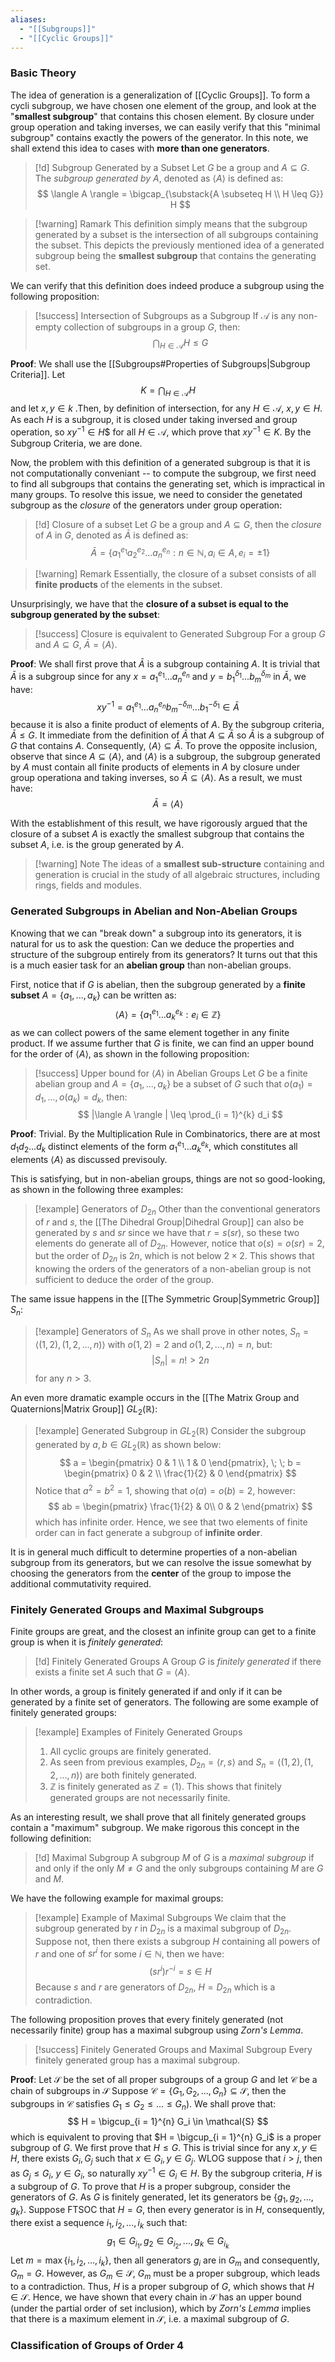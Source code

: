 ```yaml
---
aliases:
  - "[[Subgroups]]"
  - "[[Cyclic Groups]]"
---
```

### Basic Theory

The idea of generation is a generalization of [[Cyclic Groups]]. To form a cycli subgroup, we have chosen one element of the group, and look at the "**smallest subgroup**" that contains this chosen element. By closure under group operation and taking inverses, we can easily verify that this "minimal subgroup" contains exactly the powers of the generator. In this note, we shall extend this idea to cases with **more than one generators**. 

>[!d] Subgroup Generated by a Subset
>Let $G$ be a group and $A \subseteq G$. The *subgroup generated by $A$*, denoted as $\langle A \rangle$ is defined as: 
>$$
>\langle A \rangle = \bigcap_{\substack{A \subseteq H \\ H \leq G}} H
>$$

>[!warning] Ramark
>This definition simply means that the subgroup generated by a subset is the intersection of all subgroups containing the subset. This depicts the previously mentioned idea of a generated subgroup being the **smallest subgroup** that contains the generating set. 

We can verify that this definition does indeed produce a subgroup using the following proposition: 

>[!success] Intersection of Subgroups as a Subgroup
>If $\mathcal{A}$ is any non-empty collection of subgroups in a group $G$, then: 
>$$
>\bigcap_{H \in \mathcal{A}} H  \leq G
>$$

**Proof**: We shall use the [[Subgroups#Properties of Subgroups|Subgroup Criteria]]. Let
$$
K = \bigcap_{H \in \mathcal{A}} H
$$
and let $x, y \in k$ .Then, by definition of intersection, for any $H \in \mathcal{A}$, $x, y \in H$. As each $H$ is a subgroup, it is closed under taking inversed and group operation, so $xy^{-1} \in H$$ for all $H \in \mathcal{A}$, which prove that $xy^{-1} \in K$. By the Subgroup Criteria, we are done. 

Now, the problem with this definition of a generated subgroup is that it is not computationally conveniant -- to compute the subgroup, we first need to find all subgroups that contains the generating set, which is impractical in many groups. To resolve this issue, we need to consider the genetated subgroup as the *closure* of the generators under group operation: 

>[!d] Closure of a subset
>Let $G$ be a group and $A \subseteq G$, then the *closure* of $A$ in $G$, denoted as $\bar{A}$ is defined as: 
>$$
>\bar{A} = \{ a_1^{e_1}a_2^{e_2}...a_n^{e_n} : n \in \mathbb{N}, a_i \in A, e_i = \pm 1 \}
>$$

>[!warning] Remark
>Essentially, the closure of a subset consists of all **finite products** of the elements in the subset. 

Unsurprisingly, we have that the **closure of a subset is equal to the subgroup generated by the subset**: 

>[!success] Closure is equivalent to Generated Subgroup
>For a group $G$ and $A \subseteq G$, $\bar{A} = \langle A \rangle$. 

**Proof**: We shall first prove that $\bar{A}$ is a subgroup containing $A$. It is trivial that $\bar{A}$ is a subgroup since for any $x = a_1^{e_1}...a_n^{e_n}$ and $y = b_1^{\delta_1}...b_m^{\delta_m}$ in $\bar{A}$, we have:
$$
xy^{-1}=a_1^{e_1}...a_n^{e_n}b_m^{-\delta_m}...b_1^{-\delta_1} \in \bar{A}
$$
because it is also a finite product of elements of $A$. By the subgroup criteria, $\bar{A} \leq G$. It immediate from the definition of $\bar{A}$ that $A \subseteq \bar{A}$ so $\bar{A}$ is a subgroup of $G$ that contains $A$. Consequently, $\langle A \rangle \subseteq \bar{A}$. To prove the opposite inclusion, observe that since $A \subseteq \langle A \rangle$, and $\langle A \rangle$ is a subgroup, the subgroup generated by $A$ must contain all finite products of elements in $A$ by closure under group operationa and taking inverses, so $\bar{A} \subseteq \langle A \rangle$. As a result, we must have:
$$
\bar{A} = \langle A \rangle
$$

With the establishment of this result, we have rigorously argued that the closure of a subset $A$ is exactly the smallest subgroup that contains the subset $A$, i.e. is the group generated by $A$.

>[!warning] Note
>The ideas of a **smallest sub-structure** containing and generation is crucial in the study of all algebraic structures, including rings, fields and modules. 

### Generated Subgroups in Abelian and Non-Abelian Groups

Knowing that we can "break down" a subgroup into its generators, it is natural for us to ask the question: Can we deduce the properties and structure of the subgroup entirely from its generators? It turns out that this is a much easier task for an **abelian group** than non-abelian groups. 

First, notice that if $G$ is abelian, then the subgroup generated by a **finite subset** $A = \{a_1, ..., a_k\}$ can be written as: 
$$
\langle A \rangle = \{ a_1^{e_1}...a_k^{e_k} : e_i \in \mathbb{Z}\}
$$
as we can collect powers of the same element together in any finite product. If we assume further that $G$ is finite, we can find an upper bound for the order of $\langle A \rangle$, as shown in the following proposition: 

>[!success] Upper bound for $\langle A \rangle$ in Abelian Groups
>Let $G$ be a finite abelian group and $A = \{ a_1, ..., a_k\}$ be a subset of $G$ such that $o(a_1) = d_1, ..., o(a_k) = d_k$, then:
>$$
>|\langle A \rangle | \leq \prod_{i = 1}^{k} d_i
>$$

**Proof**: Trivial. By the Multiplication Rule in Combinatorics, there are at most $d_1d_2...d_k$ distinct elements of the form $a_1^{e_1}...a_k^{e_k}$, which constitutes all elements $\langle A \rangle$ as discussed previsouly. 

This is satisfying, but in non-abelian groups, things are not so good-looking, as shown in the following three examples: 

>[!example] Generators of $D_{2n}$
>Other than the conventional generators of $r$ and $s$, the [[The Dihedral Group|Dihedral Group]] can also be generated by $s$ and $sr$ since we have that $r = s(sr)$, so these two elements do generate all of $D_{2n}$. However, notice that $o(s) = o(sr) = 2$, but the order of $D_{2n}$ is $2n$, which is not below $2 \times 2$. This shows that knowing the orders of the generators of a non-abelian group is not sufficient to deduce the order of the group. 

The same issue happens in the [[The Symmetric Group|Symmetric Group]] $S_{n}$: 

>[!example] Generators of $S_n$
>As we shall prove in other notes, $S_n = \langle (1, 2), (1, 2, ..., n) \rangle$ with $o(1, 2) = 2$ and $o(1, 2, ..., n) = n$, but:
>$$
>|S_n| = n! > 2n
>$$
>for any $n > 3$. 

An even more dramatic example occurs in the [[The Matrix Group and Quaternions|Matrix Group]] $GL_2(\mathbb{R})$: 

>[!example] Generated Subgroup in $GL_2(\mathbb{R})$
>Consider the subgroup generated by $a, b \in GL_2(\mathbb{R})$ as shown below: 
>$$
>a = \begin{pmatrix}
>0 & 1 \\
>1 & 0
>\end{pmatrix}, \; \; b = \begin{pmatrix}
>0 & 2 \\
>\frac{1}{2} & 0
>\end{pmatrix}
>$$
>Notice that $a^2 = b^2 = 1$, showing that $o(a) = o(b) = 2$, however: 
>$$
>ab = \begin{pmatrix}
>\frac{1}{2} & 0\\ 
>0 & 2
>\end{pmatrix}
>$$
>which has infinite order. Hence, we see that two elements of finite order can in fact generate a subgroup of **infinite order**. 

It is in general much difficult to determine properties of a non-abelian subgroup from its generators, but we can resolve the issue somewhat by choosing the generators from the **center** of the group to impose the additional commutativity required. 

### Finitely Generated Groups and Maximal Subgroups

Finite groups are great, and the closest an infinite group can get to a finite group is when it is *finitely generated*: 

>[!d] Finitely Generated Groups
>A Group $G$ is *finitely generated* if there exists a finite set $A$ such that $G = \langle A \rangle$. 

In other words, a group is finitely generated if and only if it can be generated by a finite set of generators. The following are some example of finitely generated groups:

>[!example] Examples of Finitely Generated Groups
>1. All cyclic groups are finitely generated. 
>2. As seen from previous examples, $D_{2n} = \langle r, s \rangle$ and $S_n = \langle (1, 2), (1, 2, ..., n) \rangle$ are both finitely generated. 
>3. $\mathbb{Z}$ is finitely generated as $\mathbb{Z} = \langle 1  \rangle$. This shows that finitely generated groups are not necessarily finite. 

As an interesting result, we shall prove that all finitely generated groups contain a "maximum" subgroup. We make rigorous this concept in the following definition:

>[!d] Maximal Subgroup
>A subgroup $M$ of $G$ is a *maximal subgroup* if and only if the only $M \neq G$ and the only subgroups containing $M$ are $G$ and $M$. 

We have the following example for maximal groups:

>[!example] Example of Maximal Subgroups
>We claim that the subgroup generated by $r$ in $D_{2n}$ is a maximal subgroup of $D_{2n}$. Suppose not, then there exists a subgroup $H$ containing all powers of $r$ and one of $sr^i$ for some $i \in \mathbb{N}$, then we have: 
>$$
>(sr^i)r^{-i} = s \in H
>$$
>Because $s$ and $r$ are generators of $D_{2n}$, $H = D_{2n}$ which is a contradiction.

The following proposition proves that every finitely generated (not necessarily finite) group has a maximal subgroup using *Zorn's Lemma*. 

>[!success] Finitely Generated Groups and Maximal Subgroup
>Every finitely generated group has a maximal subgroup. 

**Proof**: Let $\mathcal{S}$ be the set of all proper subgroups of a group $G$ and let $\mathcal{C}$ be a chain of subgroups in $\mathcal{S}$ Suppose $\mathcal{C} =\{G_1, G_2, ...,G_n\} \subseteq \mathcal{S}$, then the subgroups in $\mathcal{C}$ satisfies $G_1 \leq G_2 \leq ... \leq G_n$). We shall prove that:
$$
H = \bigcup_{i = 1}^{n} G_i \in \mathcal{S}
$$
which is equivalent to proving that $H = \bigcup_{i = 1}^{n} G_i$ is a proper subgroup of $G$. We first prove that $H \leq G$. This is trivial since for any $x, y \in H$, there exists $G_i, G_j$ such that $x \in G_i, y \in G_j$. WLOG suppose that $i > j$, then as $G_j \leq G_i$, $y \in G_i$, so naturally $xy^{-1} \in G_i \in H$. By the subgroup criteria, $H$ is a subgroup of $G$. To prove that $H$ is a proper subgroup, consider the generators of $G$. As $G$ is finitely generated, let its generators be $\{g_1, g_2, ..., g_k\}$. Suppose FTSOC that $H = G$, then every generator is in $H$, consequently, there exist a sequence $i_1, i_2, ..., i_k$ such that:
$$
g_1 \in G_{i_1}, g_2 \in G_{i_2}, ... ,g_k \in G_{i_k}
$$
Let $m = \max\{i_1, i_2, ..., i_k\}$, then all generators $g_i$ are in $G_m$ and consequently, $G_m = G$. However, as $G_m \in \mathcal{S}$, $G_m$ must be a proper subgroup, which leads to a contradiction. Thus, $H$ is a proper subgroup of $G$, which shows that $H \in \mathcal{S}$. Hence, we have shown that every chain in $\mathcal{S}$ has an upper bound (under the partial order of set inclusion), which by *Zorn's Lemma* implies that there is a maximum element in $\mathcal{S}$, i.e. a maximal subgroup of $G$. 

### Classification of Groups of Order 4

